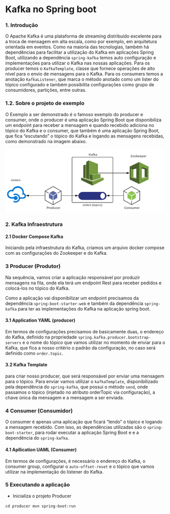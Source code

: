 # Kafka no Spring boot

### 1.  Introdução

O Apache Kafka é uma plataforma de streaming distribuído excelente para a troca de mensagem em alta escala, como por 
exemplo, em arquitetura orientada em eventos. 
Como na maioria das tecnologias, também há dependências para facilitar a utilização do Kafka em aplicações Spring Boot, 
utilizando a dependência ``spring-kafka`` temos auto configuração e implementações para utilizar o Kafka nas nossas 
aplicações.
Para os producer temos o ``KafkaTemplate``, classe que fornece operações de alto nível para o envio de mensagens para o Kafka.
Para os consumers temos a anotação ``KafkaListener``, que marca o método anotado como um lister do tópico configurado e 
também possibilita configurações como grupo de consumidores, partições, entre outras.

### 1.2. Sobre o projeto de exemplo

O Exemplo a ser demonstrado é o famoso exemplo do producer e consumer, onde o producer é uma aplicação Spring Boot que 
disponibiliza um endpoint para receber a mensagem e quando recebido adiciona no tópico do Kafka e o consumer, que também 
é uma aplicação Spring Boot, que fica “escutando” o tópico do Kafka e logando as mensagens recebidas, como demonstrado na 
imagem abaixo. 

![alt text](https://github.com/julianCambraia/appkafka/blob/main/images/kafka-exemplo.png?raw=true)

### 2. Kafka Infraestrutura

#### 2.1 Docker Compose Kafka

Iniciando pela infraestrutura do Kafka, criamos um arquivo docker compose com as configurações do Zookeeper e do Kafka.

### 3 Producer (Produtor)

Na sequência, vamos criar a aplicação responsável por produzir mensagens na fila, onde ela terá um endpoint Rest para 
receber pedidos e colocá-los no tópico do Kafka.

Como a aplicação vai disponibilizar um endpoint precisamos da dependência ``spring-boot-starter-web`` e também da 
dependência ``spring-kafka`` para ter as implementações do Kafka na aplicação spring boot.

#### 3.1 Application YAML (producer)

Em termos de configurações precisamos de basicamente duas, o endereço do Kafka, definido na propriedade ``spring.kafka.producer.bootstrap-servers`` 
e o nome do tópico que vamos utilizar no momento de enviar para o Kafka, que fica a nosso critério o padrão da configuração, 
no caso será definido como `order.topic`.

#### 3.2 Kafka Template

para criar nosso producer, que será responsável por enviar uma mensagem para o tópico. Para enviar vamos utilizar o 
``kafkaTemplate``, disponibilizado pela dependência do ``spring-kafka``, que possui o método ``send``, onde passamos o 
tópico (injetado no atributo orderTopic via configuração), a chave única da mensagem e a mensagem a ser enviada.

### 4 Consumer (Consumidor)

O consumer é apenas uma aplicação que ficará “lendo” o tópico e logando a mensagem recebido. Com isso, as dependências 
utilizadas são o ``spring-boot-starter``, para rodar executar a aplicação Spring Boot e e a dependência do ``spring-kafka``.

#### 4.1 Apllication UAML (Consumer)

Em termos de configurações, é necessário o endereço do Kafka, o consumer group, configurar o ``auto-offset-reset`` e o 
tópico que vamos utilizar na implementação do listener do Kafka.

### 5 Executando a aplicação

* Inicializa o projeto Producer

``
cd producer
mvn spring-boot:run
``
